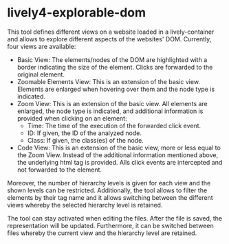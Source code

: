 # lively4-explorable-dom

This tool defines different views on a website loaded in a lively-container and allows to explore different aspects of the websites' DOM. Currently, four views are available:

* Basic View: The elements/nodes of the DOM are highlighted with a border indicating the size of the element. Clicks are forwarded to the original element.
* Zoomable Elements View: This is an extension of the basic view.  Elements are enlarged when hovering over them and the node type is indicated.
* Zoom View: This is an extension of the basic view. All elements are enlarged, the node type is indicated, and additional information is provided when clicking on an element:
  * Time: The time of the execution of the forwarded click event.
  * ID: If given, the ID of the analyzed node.
  * Class: If given, the class(es) of the node.
* Code View: This is an extension of the basic view, more or less equal to the Zoom View. Instead of the additional information mentioned above, the underlying html tag is provided. Alls click events are intercepted and not forwarded to the element.

Moreover, the number of hierarchy levels is given for each view and the shown levels can be restricted. Additionally, the tool allows to filter the elements by their tag name and it allows switching between the different views whereby the selected hierarchy level is retained.

The tool can stay activated when editing the files. After the file is saved, the representation will be updated. Furthermore, it can be switched between files whereby the current view and the hierarchy level are retained.